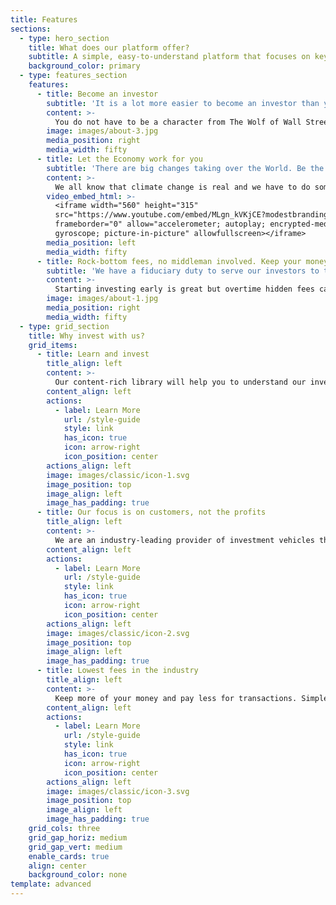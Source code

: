 ```yaml
---
title: Features
sections:
  - type: hero_section
    title: What does our platform offer? 
    subtitle: A simple, easy-to-understand platform that focuses on key changes that take place in the World today
    background_color: primary
  - type: features_section
    features:
      - title: Become an investor
        subtitle: 'It is a lot more easier to become an investor than you realise. It simply means your money is more than cash - you can own a piece of company and be a co-owner'
        content: >-
          You do not have to be a character from The Wolf of Wall Street or have three computer screens set up and spend your days analyzing thousands of reports.
        image: images/about-3.jpg
        media_position: right
        media_width: fifty
      - title: Let the Economy work for you
        subtitle: 'There are big changes taking over the World. Be the one to take advantage of them. '
        content: >-
          We all know that climate change is real and we have to do something about it. Why not invest in companies that make solar panels, electric cars and fight for a green future?
        video_embed_html: >-
          <iframe width="560" height="315"
          src="https://www.youtube.com/embed/MLgn_kVKjCE?modestbranding=1"
          frameborder="0" allow="accelerometer; autoplay; encrypted-media;
          gyroscope; picture-in-picture" allowfullscreen></iframe>
        media_position: left
        media_width: fifty
      - title: Rock-bottom fees, no middleman involved. Keep your money and grow it!
        subtitle: 'We have a fiduciary duty to serve our investors to the best of our ability. '
        content: >-
          Starting investing early is great but overtime hidden fees can eat a portion of your portfolio. Our fees are transparent, stable and will only go down over time.
        image: images/about-1.jpg
        media_position: right
        media_width: fifty
  - type: grid_section
    title: Why invest with us?
    grid_items:
      - title: Learn and invest
        title_align: left
        content: >-
          Our content-rich library will help you to understand our investing process and the motivation behind investing in the first place
        content_align: left
        actions:
          - label: Learn More
            url: /style-guide
            style: link
            has_icon: true
            icon: arrow-right
            icon_position: center
        actions_align: left
        image: images/classic/icon-1.svg
        image_position: top
        image_align: left
        image_has_padding: true
      - title: Our focus is on customers, not the profits
        title_align: left
        content: >-
          We are an industry-leading provider of investment vehicles that mainly focus on megatrends in the society today.
        content_align: left
        actions:
          - label: Learn More
            url: /style-guide
            style: link
            has_icon: true
            icon: arrow-right
            icon_position: center
        actions_align: left
        image: images/classic/icon-2.svg
        image_position: top
        image_align: left
        image_has_padding: true
      - title: Lowest fees in the industry
        title_align: left
        content: >-
          Keep more of your money and pay less for transactions. Simple and easy.
        content_align: left
        actions:
          - label: Learn More
            url: /style-guide
            style: link
            has_icon: true
            icon: arrow-right
            icon_position: center
        actions_align: left
        image: images/classic/icon-3.svg
        image_position: top
        image_align: left
        image_has_padding: true
    grid_cols: three
    grid_gap_horiz: medium
    grid_gap_vert: medium
    enable_cards: true
    align: center
    background_color: none
template: advanced
---
```

